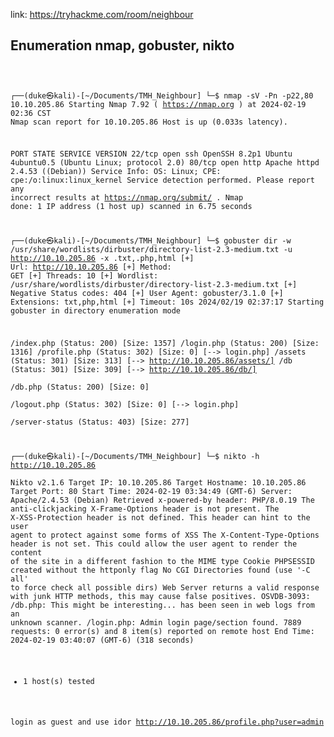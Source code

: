 link: https://tryhackme.com/room/neighbour
## Enumeration nmap, gobuster, nikto

<code>
  
┌──(duke㉿kali)-[~/Documents/TMH_Neighbour]
└─$ nmap  -sV -Pn -p22,80 10.10.205.86
Starting Nmap 7.92 ( https://nmap.org ) at 2024-02-19 02:36 CST
Nmap scan report for 10.10.205.86
Host is up (0.033s latency).

PORT   STATE SERVICE VERSION
22/tcp open  ssh     OpenSSH 8.2p1 Ubuntu 4ubuntu0.5 (Ubuntu Linux; protocol 2.0)
80/tcp open  http    Apache httpd 2.4.53 ((Debian))
Service Info: OS: Linux; CPE: cpe:/o:linux:linux_kernel
Service detection performed. Please report any incorrect results at https://nmap.org/submit/ .
Nmap done: 1 IP address (1 host up) scanned in 6.75 seconds

┌──(duke㉿kali)-[~/Documents/TMH_Neighbour]
└─$ gobuster dir -w /usr/share/wordlists/dirbuster/directory-list-2.3-medium.txt -u http://10.10.205.86 -x .txt,.php,html
[+] Url:                     http://10.10.205.86
[+] Method:                  GET
[+] Threads:                 10
[+] Wordlist:                /usr/share/wordlists/dirbuster/directory-list-2.3-medium.txt
[+] Negative Status codes:   404
[+] User Agent:              gobuster/3.1.0
[+] Extensions:              txt,php,html
[+] Timeout:                 10s
2024/02/19 02:37:17 Starting gobuster in directory enumeration mode

/index.php            (Status: 200) [Size: 1357]
/login.php            (Status: 200) [Size: 1316]
/profile.php          (Status: 302) [Size: 0] [--> login.php]
/assets               (Status: 301) [Size: 313] [--> http://10.10.205.86/assets/]
/db                   (Status: 301) [Size: 309] [--> http://10.10.205.86/db/]    
/db.php               (Status: 200) [Size: 0]                                    
/logout.php           (Status: 302) [Size: 0] [--> login.php]                    
/server-status        (Status: 403) [Size: 277]               

┌──(duke㉿kali)-[~/Documents/TMH_Neighbour]
└─$ nikto  -h http://10.10.205.86                  
Nikto v2.1.6
Target IP:          10.10.205.86
Target Hostname:    10.10.205.86
Target Port:        80
Start Time:         2024-02-19 03:34:49 (GMT-6)
Server: Apache/2.4.53 (Debian)
Retrieved x-powered-by header: PHP/8.0.19
The anti-clickjacking X-Frame-Options header is not present.
The X-XSS-Protection header is not defined. This header can hint to the user agent to protect against some forms of XSS
The X-Content-Type-Options header is not set. This could allow the user agent to render the content of the site in a different fashion to the MIME type
Cookie PHPSESSID created without the httponly flag
No CGI Directories found (use '-C all' to force check all possible dirs)
Web Server returns a valid response with junk HTTP methods, this may cause false positives.
OSVDB-3093: /db.php: This might be interesting... has been seen in web logs from an unknown scanner.
/login.php: Admin login page/section found.
7889 requests: 0 error(s) and 8 item(s) reported on remote host
End Time:           2024-02-19 03:40:07 (GMT-6) (318 seconds)
+ 1 host(s) tested

login as guest and use idor 
http://10.10.205.86/profile.php?user=admin


</code>
